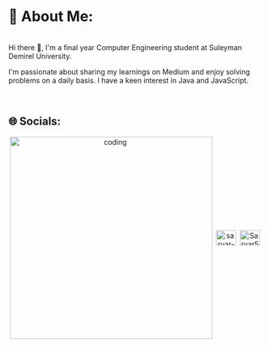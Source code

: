 # 💫 About Me:
<br>Hi there 👋, I'm a final year Computer Engineering student at Suleyman Demirel University.

I'm passionate about sharing my learnings on Medium and enjoy solving problems on a daily basis. I have a keen interest in Java and JavaScript.

<br>

## 🌐 Socials:

<div align="center">
  <div style="display: flex; align-items: center;  justify-content: space-between;">
    <img align="right" alt="coding" width="400" src="https://user-images.githubusercontent.com/55389276/140866485-8fb1c876-9a8f-4d6a-98dc-08c4981eaf70.gif">
    <a href="https://www.linkedin.com/in/sarvar-musazade-3b508019b/" target="blank"><img align="center" src="https://raw.githubusercontent.com/rahuldkjain/github-profile-readme-generator/master/src/images/icons/Social/linked-in-alt.svg" alt="sarvar-musazade-3b508019b/" height="30" width="40" /></a>
    <a href="https://github.com/Sarvar55" target="blank"><img align="center" src="https://raw.githubusercontent.com/rahuldkjain/github-profile-readme-generator/master/src/images/icons/Social/github.svg" alt="Sarvar55" height="30" width="40" /></a>
    <a href="https://medium.com/@sarvar.musazade" target="blank"><img align="center" src="https://raw.githubusercontent.com/rahuldkjain/github-profile-readme-generator/master/src/images/icons/Social/medium.svg" alt="@sarvar.musazade" height="
